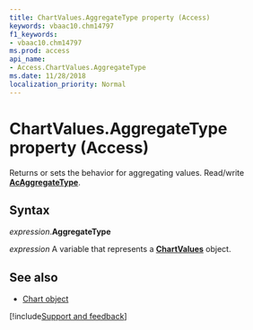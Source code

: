 ```yaml
---
title: ChartValues.AggregateType property (Access)
keywords: vbaac10.chm14797
f1_keywords:
- vbaac10.chm14797
ms.prod: access
api_name:
- Access.ChartValues.AggregateType
ms.date: 11/28/2018
localization_priority: Normal
---
```



# ChartValues.AggregateType property (Access)

Returns or sets the behavior for aggregating values. Read/write **[AcAggregateType](Access.AcAggregateType.md)**.


## Syntax

_expression_.**AggregateType**

_expression_ A variable that represents a **[ChartValues](Access.ChartValues.md)** object.


## See also

- [Chart object](Access.Chart.md)

[!include[Support and feedback](~/includes/feedback-boilerplate.md)]